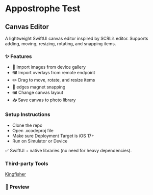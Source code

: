 
# Appostrophe Test
## Canvas Editor


A lightweight SwiftUI canvas editor inspired by SCRL’s editor.
Supports adding, moving, resizing, rotating, and snapping items.

### ✨ Features
 - 📸 Import images from device gallery
 - 🖼 Import overlays from remote endpoint
 - ✏️ Drag to move, rotate, and resize items
 - 🧲 edges magnet snapping
 - 🖼 Change canvas layout
 - 📥 Save canvas to photo library

 ### Setup Instructions

  - Clone the repo
 - Open .xcodeproj file
 - Make sure Deployment Target is iOS 17+
 - Run on Simulator or Device

✅ SwiftUI + native libraries (no need for heavy dependencies).

### Third-party Tools

[Kingfisher](https://github.com/onevcat/Kingfisher)

### 📸 Preview
